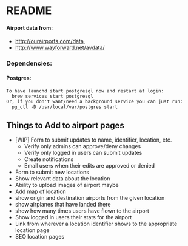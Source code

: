 # README

#### Airport data from:

 * http://ourairports.com/data,
 * http://www.wayforward.net/avdata/

### Dependencies:

#### Postgres:
```
To have launchd start postgresql now and restart at login:
  brew services start postgresql
Or, if you don't want/need a background service you can just run:
  pg_ctl -D /usr/local/var/postgres start
```
## Things to Add to airport pages
  * [WIP] Form to submit updates to name, identifier, location, etc.
    * Verify only admins can approve/deny changes
    * Verify only logged in users can submit updates
    * Create notifications
    * Email users when their edits are approved or denied
  * Form to submit new locations
  * Show relevant data about the location
  * Ability to upload images of airport maybe
  * Add map of location
  * show origin and destination airports from the given location
  * show airplanes that have landed there
  * show how many times users have flown to the airport
  * Show logged in users their stats for the airport
  * Link from wherever a location identifier shows to the appropriate location page
  * SEO location pages
